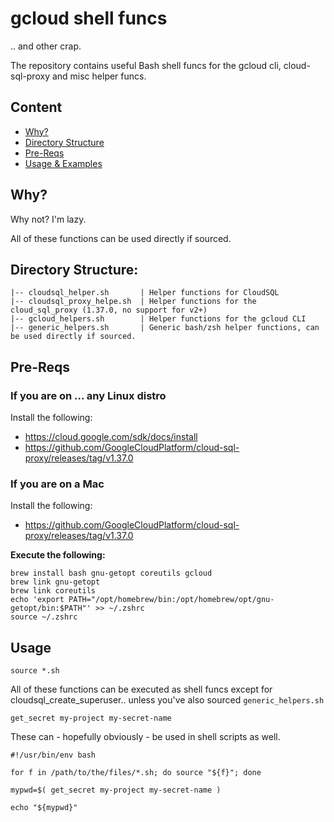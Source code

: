 # gcloud shell funcs

.. and other crap.

The repository contains useful Bash shell funcs for the gcloud cli, cloud-sql-proxy and misc helper funcs.


## Content

* [Why?](#why)
* [Directory Structure](#directory-structure)
* [Pre-Reqs](#pre-reqs)
* [Usage & Examples](#usage)

## Why?

Why not? I'm lazy.

All of these functions can be used directly if sourced.

## Directory Structure:

```
|-- cloudsql_helper.sh       | Helper functions for CloudSQL
|-- cloudsql_proxy_helpe.sh  | Helper functions for the cloud_sql_proxy (1.37.0, no support for v2+)
|-- gcloud_helpers.sh        | Helper functions for the gcloud CLI
|-- generic_helpers.sh       | Generic bash/zsh helper functions, can be used directly if sourced.
```

## Pre-Reqs

### If you are on ... any Linux distro

Install the following:

* https://cloud.google.com/sdk/docs/install
* https://github.com/GoogleCloudPlatform/cloud-sql-proxy/releases/tag/v1.37.0

### If you are on a Mac

Install the following:
* https://github.com/GoogleCloudPlatform/cloud-sql-proxy/releases/tag/v1.37.0

**Execute the following:**

```
brew install bash gnu-getopt coreutils gcloud 
brew link gnu-getopt
brew link coreutils
echo 'export PATH="/opt/homebrew/bin:/opt/homebrew/opt/gnu-getopt/bin:$PATH"' >> ~/.zshrc
source ~/.zshrc
```

## Usage

```
source *.sh
```

All of these functions can be executed as shell funcs except for cloudsql_create_superuser.. unless you've also sourced `generic_helpers.sh`

```
get_secret my-project my-secret-name
```

These can - hopefully obviously - be used in shell scripts as well.

```
#!/usr/bin/env bash

for f in /path/to/the/files/*.sh; do source "${f}"; done

mypwd=$( get_secret my-project my-secret-name )

echo "${mypwd}"
```